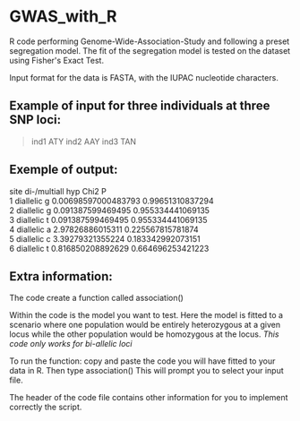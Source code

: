 # GWAS_with_R
R code performing Genome-Wide-Association-Study and following a preset segregation model. The fit of the segregation model is tested on the dataset using Fisher's Exact Test.

Input format for the data is FASTA, with the IUPAC nucleotide characters.

## Example of input for three individuals at three SNP loci:

>ind1
ATY
>ind2
AAY
>ind3
TAN

## Exemple of output:

site	di-/multiall	hyp	Chi2			P	
1	diallelic	g	0.00698597000483793	0.99651310837294	
2	diallelic	g	0.091387599469495	0.955334441069135	
3	diallelic	t	0.091387599469495	0.955334441069135	
4	diallelic	a	2.97826886015311	0.225567815781874	
5	diallelic	c	3.39279321355224	0.183342992073151	
6	diallelic	t	0.816850208892629	0.664696253421223


## Extra information:

The code create a function called association()

Within the code is the model you want to test. Here the model is fitted to a scenario where one population would be entirely heterozygous at a given locus while the other population would be homozygous at the locus.
*This code only works for bi-allelic loci*

To run the function: copy and paste the code you will have fitted to your data in R.
Then type association()
This will prompt you to select your input file.

The header of the code file contains other information for you to implement correctly the script.
